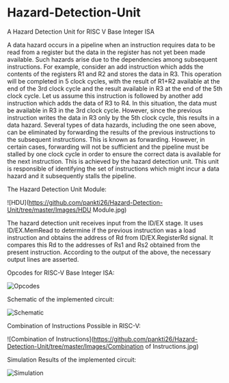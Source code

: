 # Hazard-Detection-Unit
A Hazard Detection Unit for RISC V Base Integer ISA

A data hazard occurs in a pipeline when an instruction requires data to be read from a register but the data in the register has not yet been made available. Such hazards arise due to the dependencies among subsequent instructions. For example, consider an add instruction which adds the contents of the registers R1 and R2 and stores the data in R3. This operation will be completed in 5 clock cycles, with the result of R1+R2 available at the end of the 3rd clock cycle and the result available in R3 at the end of the 5th clock cycle. Let us assume this instruction is followed by another add instruction which adds the data of R3 to R4. In this situation, the data must be available in R3 in the 3rd clock cycle. However, since the previous instruction writes the data in R3 only by the 5th clock cycle, this results in a data hazard. Several types of data hazards, including the one seen above, can be eliminated by forwarding the results of the previous instructions to the subsequent instructions. This is known as forwarding. However, in certain cases, forwarding will not be sufficient and the pipeline must be stalled by one clock cycle in order to ensure the correct data is available for the next instruction. This is achieved by the hazard detection unit. This unit is responsible of identifying the set of instructions which might incur a data hazard and it subsequently stalls the pipeline.

The Hazard Detection Unit Module:

![HDU](https://github.com/pankti26/Hazard-Detection-Unit/tree/master/Images/HDU Module.jpg)

The hazard detection unit receives input from the ID/EX stage. It uses ID/EX.MemRead to determine if the previous instruction was a load instruction and obtains the address of Rd from ID/EX.RegisterRd signal. It compares this Rd to the addresses of Rs1 and Rs2 obtained from the present instruction. According to the output of the above, the necessary output lines are asserted.

Opcodes for RISC-V Base Integer ISA:

![Opcodes](https://github.com/pankti26/Hazard-Detection-Unit/tree/master/Images/Opcodes.jpg)

Schematic of the implemented circuit:

![Schematic](https://github.com/pankti26/Hazard-Detection-Unit/tree/master/Images/Schematic.jpg)

Combination of Instructions Possible in RISC-V:

![Combination of Instructions](https://github.com/pankti26/Hazard-Detection-Unit/tree/master/Images/Combination of Instructions.jpg)

Simulation Results of the implemented circuit:

![Simulation](https://github.com/pankti26/Hazard-Detection-Unit/tree/master/Images/Simulation.jpg)

